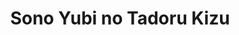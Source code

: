 --- 
title: "Sono Yubi no Tadoru Kizu"
publishdate: "2019-4-18T16:48:46+02:00"
src: "https://365manga.net/manga/sono-yubi-no-tadoru-kizu"
image: "https://data.365manga.net/images/thumbnails/24060-sono-yubi-no-tadoru-kizu.jpg"
description: "1) The Wounds Those Fingers Touch (Sono Yubi no Tadoru Kizu) (3 chapters: Aspire, Incubation, The Wounds Those Fingers Touch): A fateful encounter between 2 ice skaters with drastically opposed styles & personalities leads to unexpected consequences. Alex G. Tsutsumi can’t seem to forget Yura Haruomi’s so graceful performance on the ring. 2) Solitude 3) Enchainement- Kariya has always known that his position as a servant will keep him from…"
---